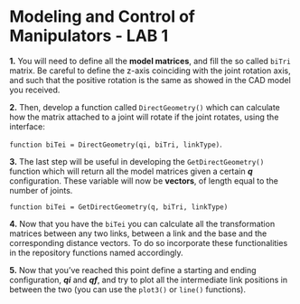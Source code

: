 # Modeling and Control of Manipulators - LAB 1

**1.** You will need to define all the **model matrices**, and fill the so called `biTri` matrix. Be careful to define the z-axis coinciding with the joint rotation axis, and such that the positive rotation is the same as showed in the CAD model you received.
 
**2.**	Then, develop a function called `DirectGeometry()` which can calculate how the matrix attached to a joint will rotate if the joint rotates, using the interface:

`function biTei = DirectGeometry(qi, biTri, linkType)`.

**3.**	The last step will be useful in developing the `GetDirectGeometry()` function which will return all the model matrices given a certain **_q_** configuration. These variable will now be **vectors**, of length equal to the number of joints.

`function biTei = GetDirectGeometry(q, biTri, linkType)`

**4.**	Now that you have the `biTei` you can calculate all the transformation matrices between any two links, between a link and the base and the corresponding distance vectors. To do so incorporate these functionalities in the repository functions named accordingly.

**5.**	Now that you’ve reached this point define a starting and ending configuration, **_qi_** and **_qf_**, and try to plot all the intermediate link positions in between the two (you can use the `plot3()` or `line()`  functions).

